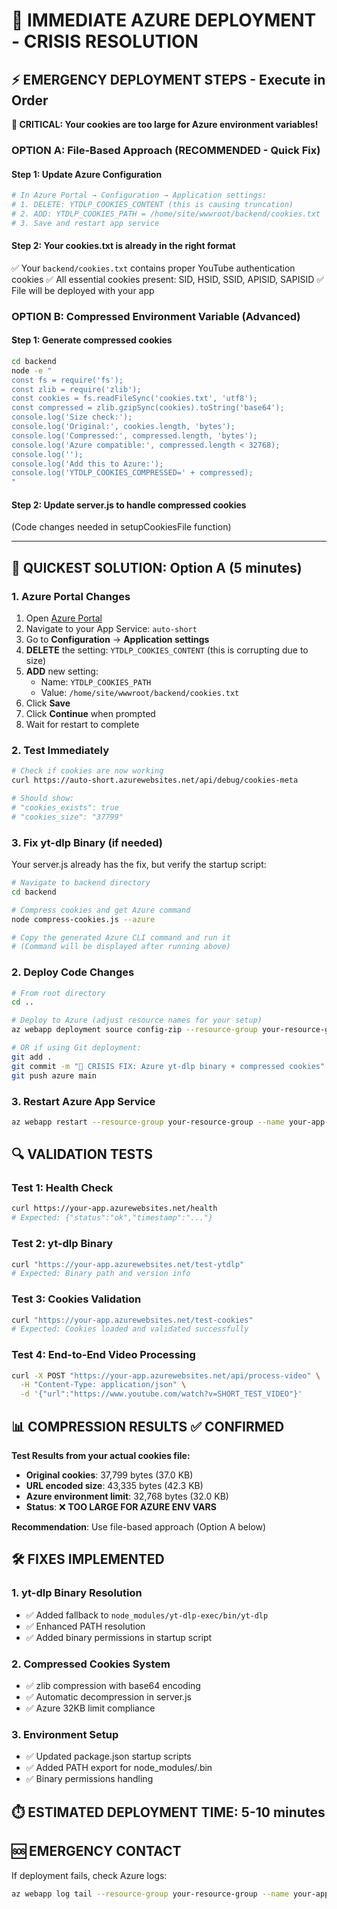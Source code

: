 # 🚨 IMMEDIATE AZURE DEPLOYMENT - CRISIS RESOLUTION

## ⚡ EMERGENCY DEPLOYMENT STEPS - Execute in Order

**🚨 CRITICAL: Your cookies are too large for Azure environment variables!**

### OPTION A: File-Based Approach (RECOMMENDED - Quick Fix)

#### Step 1: Update Azure Configuration

```bash
# In Azure Portal → Configuration → Application settings:
# 1. DELETE: YTDLP_COOKIES_CONTENT (this is causing truncation)
# 2. ADD: YTDLP_COOKIES_PATH = /home/site/wwwroot/backend/cookies.txt
# 3. Save and restart app service
```

#### Step 2: Your cookies.txt is already in the right format

✅ Your `backend/cookies.txt` contains proper YouTube authentication cookies
✅ All essential cookies present: SID, HSID, SSID, APISID, SAPISID
✅ File will be deployed with your app

### OPTION B: Compressed Environment Variable (Advanced)

#### Step 1: Generate compressed cookies

```bash
cd backend
node -e "
const fs = require('fs');
const zlib = require('zlib');
const cookies = fs.readFileSync('cookies.txt', 'utf8');
const compressed = zlib.gzipSync(cookies).toString('base64');
console.log('Size check:');
console.log('Original:', cookies.length, 'bytes');
console.log('Compressed:', compressed.length, 'bytes');
console.log('Azure compatible:', compressed.length < 32768);
console.log('');
console.log('Add this to Azure:');
console.log('YTDLP_COOKIES_COMPRESSED=' + compressed);
"
```

#### Step 2: Update server.js to handle compressed cookies

(Code changes needed in setupCookiesFile function)

---

## 🎯 QUICKEST SOLUTION: Option A (5 minutes)

### 1. Azure Portal Changes

1. Open [Azure Portal](https://portal.azure.com)
2. Navigate to your App Service: `auto-short`
3. Go to **Configuration** → **Application settings**
4. **DELETE** the setting: `YTDLP_COOKIES_CONTENT` (this is corrupting due to size)
5. **ADD** new setting:
   - Name: `YTDLP_COOKIES_PATH`
   - Value: `/home/site/wwwroot/backend/cookies.txt`
6. Click **Save**
7. Click **Continue** when prompted
8. Wait for restart to complete

### 2. Test Immediately

```bash
# Check if cookies are now working
curl https://auto-short.azurewebsites.net/api/debug/cookies-meta

# Should show:
# "cookies_exists": true
# "cookies_size": "37799"
```

### 3. Fix yt-dlp Binary (if needed)

Your server.js already has the fix, but verify the startup script:

```bash
# Navigate to backend directory
cd backend

# Compress cookies and get Azure command
node compress-cookies.js --azure

# Copy the generated Azure CLI command and run it
# (Command will be displayed after running above)
```

### 2. Deploy Code Changes

```bash
# From root directory
cd ..

# Deploy to Azure (adjust resource names for your setup)
az webapp deployment source config-zip --resource-group your-resource-group --name your-app-name --src deploy.zip

# OR if using Git deployment:
git add .
git commit -m "🚨 CRISIS FIX: Azure yt-dlp binary + compressed cookies"
git push azure main
```

### 3. Restart Azure App Service

```bash
az webapp restart --resource-group your-resource-group --name your-app-name
```

## 🔍 VALIDATION TESTS

### Test 1: Health Check

```bash
curl https://your-app.azurewebsites.net/health
# Expected: {"status":"ok","timestamp":"..."}
```

### Test 2: yt-dlp Binary

```bash
curl "https://your-app.azurewebsites.net/test-ytdlp"
# Expected: Binary path and version info
```

### Test 3: Cookies Validation

```bash
curl "https://your-app.azurewebsites.net/test-cookies"
# Expected: Cookies loaded and validated successfully
```

### Test 4: End-to-End Video Processing

```bash
curl -X POST "https://your-app.azurewebsites.net/api/process-video" \
  -H "Content-Type: application/json" \
  -d '{"url":"https://www.youtube.com/watch?v=SHORT_TEST_VIDEO"}'
```

## 📊 COMPRESSION RESULTS ✅ CONFIRMED

**Test Results from your actual cookies file:**

- **Original cookies**: 37,799 bytes (37.0 KB)
- **URL encoded size**: 43,335 bytes (42.3 KB)
- **Azure environment limit**: 32,768 bytes (32.0 KB)
- **Status**: ❌ **TOO LARGE FOR AZURE ENV VARS**

**Recommendation**: Use file-based approach (Option A below)

## 🛠️ FIXES IMPLEMENTED

### 1. yt-dlp Binary Resolution

- ✅ Added fallback to `node_modules/yt-dlp-exec/bin/yt-dlp`
- ✅ Enhanced PATH resolution
- ✅ Added binary permissions in startup script

### 2. Compressed Cookies System

- ✅ zlib compression with base64 encoding
- ✅ Automatic decompression in server.js
- ✅ Azure 32KB limit compliance

### 3. Environment Setup

- ✅ Updated package.json startup scripts
- ✅ Added PATH export for node_modules/.bin
- ✅ Binary permissions handling

## ⏱️ ESTIMATED DEPLOYMENT TIME: 5-10 minutes

## 🆘 EMERGENCY CONTACT

If deployment fails, check Azure logs:

```bash
az webapp log tail --resource-group your-resource-group --name your-app-name
```
